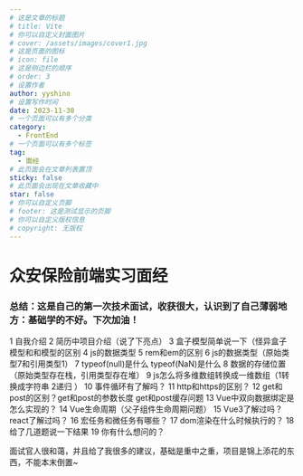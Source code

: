 ```yaml
---
# 这是文章的标题
# title: Vite
# 你可以自定义封面图片
# cover: /assets/images/cover1.jpg
# 这是页面的图标
# icon: file
# 这是侧边栏的顺序
# order: 3
# 设置作者
author: yyshino
# 设置写作时间
date: 2023-11-30
# 一个页面可以有多个分类
category:
  - FrontEnd
# 一个页面可以有多个标签
tag:
  - 面经
# 此页面会在文章列表置顶
sticky: false
# 此页面会出现在文章收藏中
star: false
# 你可以自定义页脚
# footer: 这是测试显示的页脚
# 你可以自定义版权信息
# copyright: 无版权
---
```


# 众安保险前端实习面经

### 总结：这是自己的第一次技术面试，收获很大，认识到了自己薄弱地方：基础学的不好。下次加油！

1 自我介绍
2 简历中项目介绍（说了下亮点）
3 盒子模型简单说一下（怪异盒子模型和和模型的区别
4 js的数据类型
5 rem和em的区别
6 js的数据类型（原始类型7和引用类型1）
7 typeof(null)是什么 typeof(NaN)是什么
8 数据的存储位置（原始类型存在栈，引用类型存在堆）
9 js怎么将多维数组转换成一维数组（1转换成字符串 2递归 ）
10 事件循环有了解吗？
11 http和https的区别？
12 get和post的区别？get和post的参数长度 get和post缓存问题
13 Vue中双向数据绑定是怎么实现的？
14 Vue生命周期（父子组件生命周期问题）
15 Vue3了解过吗？react了解过吗？
16 宏任务和微任务有哪些？
17 dom渲染在什么时候执行的？
18 给了几道题说一下结果
19 你有什么想问的？

面试官人很和蔼，并且给了我很多的建议，基础是重中之重，项目是锦上添花的东西，不能本末倒置~